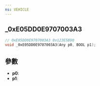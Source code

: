 ```yaml
---
ns: VEHICLE
---
```

## _0xE05DD0E9707003A3

```c
// 0xE05DD0E9707003A3 0x123E5B90
void _0xE05DD0E9707003A3(Any p0, BOOL p1);
```


## 參數
* **p0**: 
* **p1**: 

